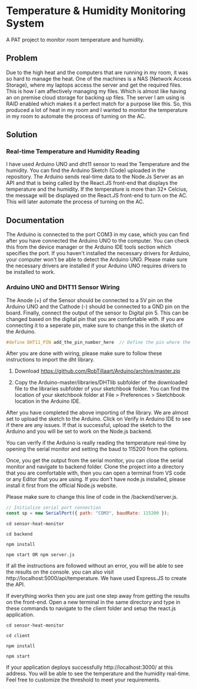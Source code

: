 
# Temperature & Humidity Monitoring System
 A PAT project to monitor room temperature and humidity. 


## Problem

Due to the high heat and the computers that are running in my room, it was so hard to manage the heat. One of the machines is a NAS (Network Access Storage), where my laptops access the server and get the required files. This is how I am affectively managing my files. Which is almost like having an on premise cloud storage for backing up files. The server I am using is RAID enabled which makes it a perfect match for a purpose like this. So, this produced a lot of heat in my room and I wanted to monitor the temperature in my room to automate the process of turning on the AC. 


## Solution

### Real-time Temperature and Humidity Reading

I have used Arduino UNO and dht11 sensor to read the Temperature and the humidity. You can find the Arduino Sketch (Code) uploaded in the repository. The Arduino sends real-time data to the Node.Js Server as an API and that is being called by the React.JS front-end that displays the temperature and the humidity. If the temperature is more than 32* Celcius, the message will be displayed on the React.JS front-end to turn on the AC. This will later automate the process of turning on the AC.
## Documentation

The Arduino is connected to the port COM3 in my case, which you can find after you have connected the Arduino UNO to the computer. You can check this from the device manager or the Arduino IDE tools section which specifies the port. If you haven't installed the necessary drivers for Arduino, your computer won't be able to detect the Arduino UNO. Please make sure the necessary drivers are installed if your Arduino UNO requires drivers to be installed to work. 

### Arduino UNO and DHT11 Sensor Wiring
The Anode (+) of the Sensor should be connected to a 5V pin on the Arduino UNO and the Cathode (-) should be connected to a GND pin on the board. Finally, connect the output of the sensor to Digital pin 5. This can be changed based on the digital pin that you are comfortable with. If you are connecting it to a seperate pin, make sure to change this in the sketch of the Arduino. 

```C++
#define DHT11_PIN add_the_pin_number_here  // Define the pin where the DHT11 is connected

```
After you are done with wiring, please make sure to follow these instructions to import the dht library. 

1. Download https://github.com/RobTillaart/Arduino/archive/master.zip

2. Copy the Arduino-master/libraries/DHTlib subfolder of the downloaded file to the libraries subfolder of your sketchbook folder. You can find the location of your sketchbook folder at File > Preferences > Sketchbook location in the Arduino IDE.

After you have completed the above importing of the library. We are almost set to upload the sketch to the Arduino. Click on Verify in Arduino IDE to see if there are any issues. If that is successful, upload the sketch to the Arduino and you will be set to work on the Node.js backend. 

You can verify if the Arduino is really reading the temperature real-time by opening the serial monitor and setting the baud to 115200 from the options.

Once, you get the output from the serial monitor, you can close the serial monitor and navigate to backend folder. Clone the project into a directory that you are comfortable with, then you can open a terminal from VS code or any Editor that you are using. If you don't have node.js installed, please install it first from the official Node.js website.

Please make sure to change this line of code in the /backend/server.js. 

```javascript
// Initialize serial port connection
const sp = new SerialPort({ path: "COM3", baudRate: 115200 });

```

```terminal
cd sensor-heat-monitor

cd backend

npm install 

npm start OR npm server.js
```

If all the instructions are followed without an error, you will be able to see the results on the console. you can also visit http://localhost:5000/api/temperature. We have used Express.JS to create the API. 

If everything works then you are just one step away from getting the results on the front-end. Open a new terminal in the same directory and type in these commands to navigate to the client folder and setup the react.js application. 

```terminal
cd sensor-heat-monitor

cd client

npm install 

npm start 
```

If your application deploys successfully http://localhost:3000/ at this address. You will be able to see the temperature and the humidity real-time. Feel free to customize the threshold to meet your requirements. 


